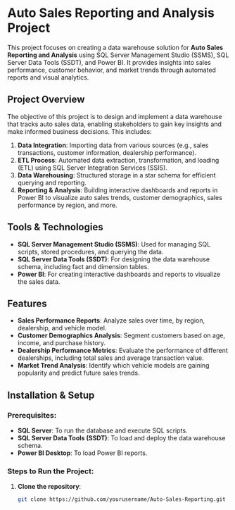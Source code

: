 # Auto Sales Reporting and Analysis Project

This project focuses on creating a data warehouse solution for **Auto Sales Reporting and Analysis** using SQL Server Management Studio (SSMS), SQL Server Data Tools (SSDT), and Power BI. It provides insights into sales performance, customer behavior, and market trends through automated reports and visual analytics.

## Project Overview

The objective of this project is to design and implement a data warehouse that tracks auto sales data, enabling stakeholders to gain key insights and make informed business decisions. This includes:

1. **Data Integration**: Importing data from various sources (e.g., sales transactions, customer information, dealership performance).
2. **ETL Process**: Automated data extraction, transformation, and loading (ETL) using SQL Server Integration Services (SSIS).
3. **Data Warehousing**: Structured storage in a star schema for efficient querying and reporting.
4. **Reporting & Analysis**: Building interactive dashboards and reports in Power BI to visualize auto sales trends, customer demographics, sales performance by region, and more.

## Tools & Technologies

- **SQL Server Management Studio (SSMS)**: Used for managing SQL scripts, stored procedures, and querying the data.
- **SQL Server Data Tools (SSDT)**: For designing the data warehouse schema, including fact and dimension tables.
- **Power BI**: For creating interactive dashboards and reports to visualize the sales data.

## Features

- **Sales Performance Reports**: Analyze sales over time, by region, dealership, and vehicle model.
- **Customer Demographics Analysis**: Segment customers based on age, income, and purchase history.
- **Dealership Performance Metrics**: Evaluate the performance of different dealerships, including total sales and average transaction value.
- **Market Trend Analysis**: Identify which vehicle models are gaining popularity and predict future sales trends.

## Installation & Setup

### Prerequisites:
- **SQL Server**: To run the database and execute SQL scripts.
- **SQL Server Data Tools (SSDT)**: To load and deploy the data warehouse schema.
- **Power BI Desktop**: To load Power BI reports.

### Steps to Run the Project:

1. **Clone the repository**:
   ```bash
   git clone https://github.com/yourusername/Auto-Sales-Reporting.git
